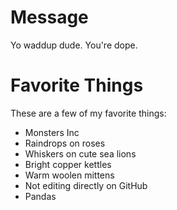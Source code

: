 # Message

Yo waddup dude. You're dope.

# Favorite Things

These are a few of my favorite things:

- Monsters Inc
- Raindrops on roses
- Whiskers on cute sea lions
- Bright copper kettles
- Warm woolen mittens
- Not editing directly on GitHub
- Pandas

